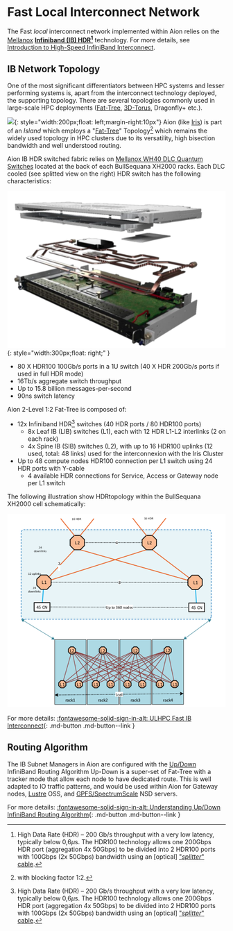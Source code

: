 # Fast Local Interconnect Network

The Fast _local_ interconnect network implemented within Aion relies on the [Mellanox](https://www.mellanox.com/) **[Infiniband (IB) HDR](https://en.wikipedia.org/wiki/InfiniBand)[^1]** technology.
For more details, see [Introduction to
High-Speed InfiniBand Interconnect](https://www.hpcadvisorycouncil.com/pdf/Intro_to_InfiniBand.pdf).

[^1]: High Data Rate (HDR) – 200 Gb/s throughput with a very low latency, typically below 0,6$\mu$s. The HDR100 technology allows one 200Gbps HDR port (aggregation 4x 50Gbps) to be divided into 2 HDR100 ports with 100Gbps (2x 50Gbps) bandwidth using an [optical] ["_splitter_" cable](https://www.mellanox.com/related-docs/prod_cables/PB_MFS1S50-HxxxE_200Gbps_QSFP56_to_2x100Gbps_QSFP56_AOC.pdf).

## IB Network Topology

One of the most significant differentiators between HPC systems and lesser performing systems is, apart from the interconnect technology deployed, the supporting topology. There are several topologies commonly used in large-scale HPC deployments ([Fat-Tree](https://clusterdesign.org/fat-trees/), [3D-Torus](https://clusterdesign.org/torus/), Dragonfly+ etc.).

![](https://clusterdesign.org/wp-content/uploads/2012/02/fat_tree_varying_ports.png){: style="width:200px;float: left;margin-right:10px"}
Aion (like [Iris](../iris/index.md)) is part of an _Island_ which employs a "[Fat-Tree](https://clusterdesign.org/fat-trees/)" Topology[^2] which remains the widely used topology in HPC clusters due to its versatility, high bisection bandwidth and well understood routing.


Aion IB HDR switched fabric relies on [Mellanox WH40 DLC Quantum Switches](https://www.mellanox.com/products/infiniband-switches-ic/quantum) located at the back of each BullSequana XH2000 racks.
Each DLC cooled (see splitted view on the right) HDR switch has the following characteristics:

![](images/aion_WH40_DLC_quantum-switch__splitted_view.png){: style="width:300px;float: right;" }

* 80 X HDR100 100Gb/s ports in a 1U switch (40 X HDR 200Gb/s ports if used in full HDR mode)
* 16Tb/s aggregate switch throughput
* Up to 15.8 billion messages-per-second
* 90ns switch latency

Aion 2-Level 1:2 Fat-Tree  is composed of:

* 12x Infiniband HDR[^1] switches (40 HDR ports / 80 HDR100 ports)
    - 8x Leaf  IB (LIB) switches (L1), each with 12 HDR L1-L2 interlinks (2 on each rack)
    - 4x Spine IB (SIB) switches (L2), with up to 16 HDR100 uplinks (12 used, total: 48 links) used for the interconnexion with the Iris Cluster
* Up to 48 compute nodes HDR100 connection per L1 switch using 24 HDR ports with Y-cable
    - 4 available HDR connections for Service, Access or Gateway node per L1 switch

[^2]: with blocking factor 1:2.

The following illustration show HDRtopology within the BullSequana XH2000 cell schematically:

![](images/aion_XH2000_cell_IB_topology.png)

For more details:
[:fontawesome-solid-sign-in-alt: ULHPC Fast IB Interconnect](../../interconnect/ib.md#ulhpc-ib-topology){: .md-button .md-button--link }

## Routing Algorithm

The IB Subnet Managers in Aion are configured with the [Up/Down](https://community.mellanox.com/s/article/understanding-up-down-infiniband-routing-algorithm) InfiniBand Routing Algorithm
Up-Down is a super-set of Fat-Tree with a tracker mode that allow each node to have dedicated route. This is well adapted to IO traffic patterns, and would be used within Aion for Gateway nodes, [Lustre](../../filesystems/lustre.md) OSS, and [GPFS/SpectrumScale](../../filesystems/gpfs.md) NSD servers.

For more details:
[:fontawesome-solid-sign-in-alt: Understanding Up/Down InfiniBand Routing Algorithm](https://community.mellanox.com/s/article/understanding-up-down-infiniband-routing-algorithm){: .md-button .md-button--link }
